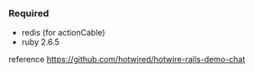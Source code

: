 ### Required

- redis (for actionCable)
- ruby 2.6.5

reference
https://github.com/hotwired/hotwire-rails-demo-chat
